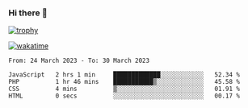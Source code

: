### Hi there 👋

[![trophy](https://github-profile-trophy.vercel.app/?username=cxnky&theme=dracula)](https://github.com/ryo-ma/github-profile-trophy)

[![wakatime](https://wakatime.com/badge/user/1c39c599-5497-41b9-a5be-2c4676e7fd23.svg)](https://wakatime.com/@1c39c599-5497-41b9-a5be-2c4676e7fd23)
<!--START_SECTION:waka-->

```text
From: 24 March 2023 - To: 30 March 2023

JavaScript   2 hrs 1 min     █████████████░░░░░░░░░░░░   52.34 %
PHP          1 hr 46 mins    ███████████▒░░░░░░░░░░░░░   45.58 %
CSS          4 mins          ▒░░░░░░░░░░░░░░░░░░░░░░░░   01.91 %
HTML         0 secs          ░░░░░░░░░░░░░░░░░░░░░░░░░   00.17 %
```

<!--END_SECTION:waka-->
